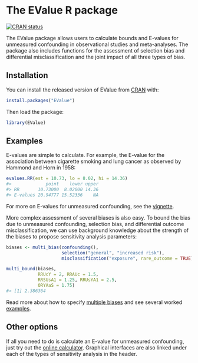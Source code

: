 
<!-- README.md is generated from README.Rmd. Please edit that file -->

# The EValue R package

<!-- badges: start -->

[![CRAN
status](https://www.r-pkg.org/badges/version/EValue)](https://CRAN.R-project.org/package=EValue)
<!-- badges: end -->

The EValue package allows users to calculate bounds and E-values for
unmeasured confounding in observational studies and meta-analyses. The
package also includes functions for the assessment of selection bias and
differential misclassification and the joint impact of all three types
of bias.

## Installation

You can install the released version of EValue from
[CRAN](https://CRAN.R-project.org) with:

``` r
install.packages("EValue")
```

Then load the package:

``` r
library(EValue)
```

## Examples

E-values are simple to calculate. For example, the E-value for the
association between cigarette smoking and lung cancer as observed by
Hammond and Horn in 1958:

``` r
evalues.RR(est = 10.73, lo = 8.02, hi = 14.36)
#>             point    lower upper
#> RR       10.73000  8.02000 14.36
#> E-values 20.94777 15.52336    NA
```

For more on E-values for unmeasured confounding, see the
[vignette](https://cran.r-project.org/package=EValue/vignettes/unmeasured-confounding.html).

More complex assessment of several biases is also easy. To bound the
bias due to unmeasured confounding, selection bias, and differential
outcome misclassification, we can use background knowledge about the
strength of the biases to propose sensitivity analysis parameters:

``` r
biases <- multi_bias(confounding(),
                     selection("general", "increased risk"),
                     misclassification("exposure", rare_outcome = TRUE))

multi_bound(biases,
            RRUcY = 2, RRAUc = 1.5,
            RRSUsA1 = 1.25, RRUsYA1 = 2.5,
            ORYAaS = 1.75)
#> [1] 2.386364
```

Read more about how to specify [multiple
biases](https://cran.r-project.org/package=EValue/vignettes/multiple-bias.html)
and see several worked
[examples](https://cran.r-project.org/package=EValue/vignettes/multiple-bias-examples.html).

## Other options

If all you need to do is calculate an E-value for unmeasured
confounding, just try out the [online
calculator](https://www.evalue-calculator.com). Graphical interfaces are
also linked under each of the types of sensitivity analysis in the
header.
